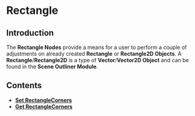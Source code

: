 # Rectangle

## Introduction

The **Rectangle Nodes** provide a means for a user to perform a couple of adjustments on already created **Rectangle** or **Rectangle2D Objects**. A **Rectangle**/**Rectangle2D** is a type of **Vector**/**Vector2D Object** and can be found in the **Scene Outliner Module**.

## Contents

* [**Set RectangleCorners**](setrectanglecorners.md)
* [**Get RectangleCorners**](getrectanglecorners.md)

